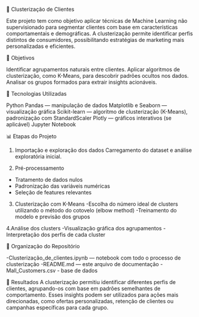🧠 Clusterização de Clientes

Este projeto tem como objetivo aplicar técnicas de Machine Learning não supervisionado para segmentar clientes com base em características comportamentais e demográficas. A clusterização permite identificar perfis distintos de consumidores, possibilitando estratégias de marketing mais personalizadas e eficientes.

📌 Objetivos

Identificar agrupamentos naturais entre clientes.
Aplicar algoritmos de clusterização, como K-Means, para descobrir padrões ocultos nos dados.
Analisar os grupos formados para extrair insights acionáveis.

🔧 Tecnologias Utilizadas

Python
Pandas — manipulação de dados
Matplotlib e Seaborn — visualização gráfica
Scikit-learn — algoritmo de clusterização (K-Means), padronização com StandardScaler
Plotly — gráficos interativos (se aplicável)
Jupyter Notebook

📊 Etapas do Projeto

1. Importação e exploração dos dados
Carregamento do dataset e análise exploratória inicial.

2. Pré-processamento
- Tratamento de dados nulos
- Padronização das variáveis numéricas
- Seleção de features relevantes

3. Clusterização com K-Means
-Escolha do número ideal de clusters utilizando o método do cotovelo (elbow method)
-Treinamento do modelo e previsão dos grupos

4.Análise dos clusters
-Visualização gráfica dos agrupamentos
-Interpretação dos perfis de cada cluster

📁 Organização do Repositório

-Clusterização_de_clientes.ipynb — notebook com todo o processo de clusterização
-README.md — este arquivo de documentação
-Mall_Customers.csv - base de dados

🚀 Resultados
A clusterização permitiu identificar diferentes perfis de clientes, agrupando-os com base em padrões semelhantes de comportamento. Esses insights podem ser utilizados para ações mais direcionadas, como ofertas personalizadas, retenção de clientes ou campanhas específicas para cada grupo.
